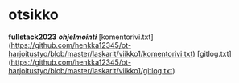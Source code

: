 # otsikko 
**fullstack2023**
***ohjelmointi***
[komentorivi.txt] (https://github.com/henkka12345/ot-harjoitustyo/blob/master/laskarit/viikko1/komentorivi.txt)
[gitlog.txt] (https://github.com/henkka12345/ot-harjoitustyo/blob/master/laskarit/viikko1/gitlog.txt)

